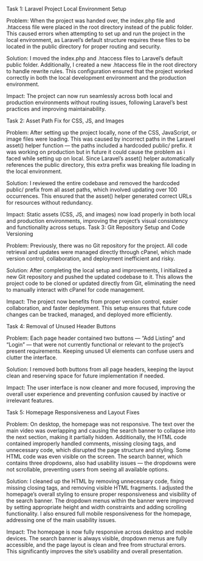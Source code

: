 Task 1: Laravel Project Local Environment Setup

Problem:
When the project was handed over, the index.php file and .htaccess file were placed in the root directory instead of the public folder. This caused errors when attempting to set up and run the project in the local environment, as Laravel’s default structure requires these files to be located in the public directory for proper routing and security.

Solution:
I moved the index.php and .htaccess files to Laravel’s default public folder. Additionally, I created a new .htaccess file in the root directory to handle rewrite rules. This configuration ensured that the project worked correctly in both the local development environment and the production environment.

Impact:
The project can now run seamlessly across both local and production environments without routing issues, following Laravel’s best practices and improving maintainability.

Task 2: Asset Path Fix for CSS, JS, and Images

Problem:
After setting up the project locally, none of the CSS, JavaScript, or image files were loading. This was caused by incorrect paths in the Laravel asset() helper function — the paths included a hardcoded public/ prefix. it was working on production but in future it could cause the problem as i faced while setting up on local. Since Laravel’s asset() helper automatically references the public directory, this extra prefix was breaking file loading in the local environment.

Solution:
I reviewed the entire codebase and removed the hardcoded public/ prefix from all asset paths, which involved updating over 100 occurrences. This ensured that the asset() helper generated correct URLs for resources without redundancy.

Impact:
Static assets (CSS, JS, and images) now load properly in both local and production environments, improving the project’s visual consistency and functionality across setups.
Task 3: Git Repository Setup and Code Versioning

Problem:
Previously, there was no Git repository for the project. All code retrieval and updates were managed directly through cPanel, which made version control, collaboration, and deployment inefficient and risky.

Solution:
After completing the local setup and improvements, I initialized a new Git repository and pushed the updated codebase to it. This allows the project code to be cloned or updated directly from Git, eliminating the need to manually interact with cPanel for code management.

Impact:
The project now benefits from proper version control, easier collaboration, and faster deployment. This setup ensures that future code changes can be tracked, managed, and deployed more efficiently.

Task 4: Removal of Unused Header Buttons

Problem:
Each page header contained two buttons — “Add Listing” and “Login” — that were not currently functional or relevant to the project’s present requirements. Keeping unused UI elements can confuse users and clutter the interface.

Solution:
I removed both buttons from all page headers, keeping the layout clean and reserving space for future implementation if needed.

Impact:
The user interface is now cleaner and more focused, improving the overall user experience and preventing confusion caused by inactive or irrelevant features.

Task 5: Homepage Responsiveness and Layout Fixes

Problem:
On desktop, the homepage was not responsive. The text over the main video was overlapping and causing the search banner to collapse into the next section, making it partially hidden. Additionally, the HTML code contained improperly handled comments, missing closing tags, and unnecessary code, which disrupted the page structure and styling. Some HTML code was even visible on the screen. The search banner, which contains three dropdowns, also had usability issues — the dropdowns were not scrollable, preventing users from seeing all available options.

Solution:
I cleaned up the HTML by removing unnecessary code, fixing missing closing tags, and removing visible HTML fragments. I adjusted the homepage’s overall styling to ensure proper responsiveness and visibility of the search banner. The dropdown menus within the banner were improved by setting appropriate height and width constraints and adding scrolling functionality. I also ensured full mobile responsiveness for the homepage, addressing one of the main usability issues.

Impact:
The homepage is now fully responsive across desktop and mobile devices. The search banner is always visible, dropdown menus are fully accessible, and the page layout is clean and free from structural errors. This significantly improves the site’s usability and overall presentation.

